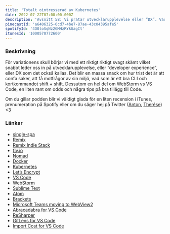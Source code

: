 ```yaml
---
title: 'Totalt ointresserad av Kubernetes'
date: 2022-07-22T07:00:00.000Z
description: 'Avsnitt 58: Vi pratar utvecklarupplevelse eller “DX”. Vad är ett bra CLI, hur trist det är att confa saker, kortkommandot shift + shift och massor av annat gött.'
pinecastId: 'a6406325-0cd7-4be7-87ae-43c04395afe5'
spotifyId: '4O0loSqNz2GMHzRYkGagCt'
itunesId: '1000570772600'
---
```


### Beskrivning

För variationens skull börjar vi med ett riktigt riktigt svagt skämt vilket snabbt leder oss in på utvecklarupplevelse, eller “developer experience”, eller DX som det också kallas. Det blir en massa snack om hur trist det är att confa saker, att få motfrågor av sin miljö, vad som är ett bra CLI och kortkommandot shift + shift. Dessutom en hel del om WebStorm vs VS Code, en liten rant om odds och några tips på bra tillägg till Code.

Om du gillar podden blir vi väldigt glada för en liten recension i iTunes, prenumeration på Spotify eller om du säger hej på Twitter ([Anton](https://twitter.com/Awnton), [Therése](https://twitter.com/tkomstadius)) &lt;3

### Länkar

- [single-spa](https://single-spa.js.org/)
- [Remix](https://remix.run)
- [Remix Indie Stack](https://github.com/remix-run/indie-stack)
- [fly.io](https://fly.io)
- [Nomad](https://www.nomadproject.io)
- [Docker](https://www.docker.com)
- [Kubernetes](https://kubernetes.io)
- [Let’s Encrypt](https://letsencrypt.org)
- [VS Code](https://code.visualstudio.com)
- [WebStorm](https://www.jetbrains.com/webstorm/)
- [Sublime Text](https://www.sublimetext.com)
- [Atom](https://atom.io)
- [Brackets](https://brackets.io)
- [Microsoft Teams moving to WebView2](https://blog.thoughtstuff.co.uk/2021/06/electron-to-webview2-what-does-it-really-mean-for-the-teams-desktop-client-and-for-a-client-sdk/)
- [Abracadabra for VS Code](https://marketplace.visualstudio.com/items?itemName=nicoespeon.abracadabra)
- [ReSharper](https://www.jetbrains.com/resharper/)
- [GitLens for VS Code](https://marketplace.visualstudio.com/items?itemName=eamodio.gitlens)
- [Import Cost for VS Code](https://marketplace.visualstudio.com/items?itemName=wix.vscode-import-cost)
